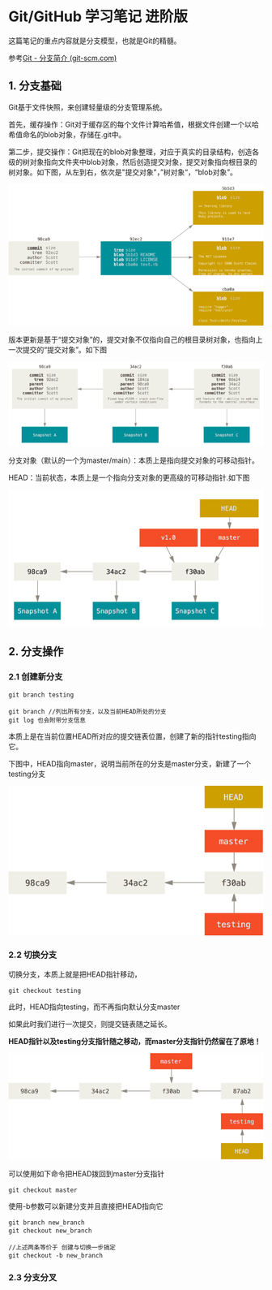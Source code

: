 # Git/GitHub 学习笔记 进阶版

这篇笔记的重点内容就是分支模型，也就是Git的精髓。

参考[Git - 分支简介 (git-scm.com)](https://git-scm.com/book/zh/v2/Git-分支-分支简介)



## 1. 分支基础

Git基于文件快照，来创建轻量级的分支管理系统。



首先，缓存操作：Git对于缓存区的每个文件计算哈希值，根据文件创建一个以哈希值命名的blob对象，存储在.git中。

第二步，提交操作：Git把现在的blob对象整理，对应于真实的目录结构，创造各级的树对象指向文件夹中blob对象，然后创造提交对象，提交对象指向根目录的树对象。如下图，从左到右，依次是"提交对象"，”树对象“，“blob对象”。

![](learn_git_enhanced_images/commit-and-tree.png)



版本更新是基于“提交对象”的，提交对象不仅指向自己的根目录树对象，也指向上一次提交的“提交对象”。如下图

![](learn_git_enhanced_images/commits-and-parents.png)



分支对象（默认的一个为master/main）：本质上是指向提交对象的可移动指针。

HEAD：当前状态，本质上是一个指向分支对象的更高级的可移动指针.如下图

![branch-and-history](learn_git_enhanced_images/branch-and-history.png)





## 2. 分支操作



### 2.1 创建新分支

```
git branch testing 

git branch //列出所有分支，以及当前HEAD所处的分支
git log 也会附带分支信息
```



本质上是在当前位置HEAD所对应的提交链表位置，创建了新的指针testing指向它。

下图中，HEAD指向master，说明当前所在的分支是master分支，新建了一个testing分支

![head-to-master](learn_git_enhanced_images/head-to-master.png)





### 2.2 切换分支

切换分支，本质上就是把HEAD指针移动，

```
git checkout testing
```

此时，HEAD指向testing，而不再指向默认分支master



如果此时我们进行一次提交，则提交链表随之延长。

**HEAD指针以及testing分支指针随之移动，而master分支指针仍然留在了原地！**

![advance-testing](learn_git_enhanced_images/advance-testing.png)

可以使用如下命令把HEAD拨回到master分支指针

```
git checkout master
```



使用-b参数可以新建分支并且直接把HEAD指向它

```
git branch new_branch
git checkout new_branch

//上述两条等价于 创建与切换一步搞定
git checkout -b new_branch
```



### 2.3 分支分叉



